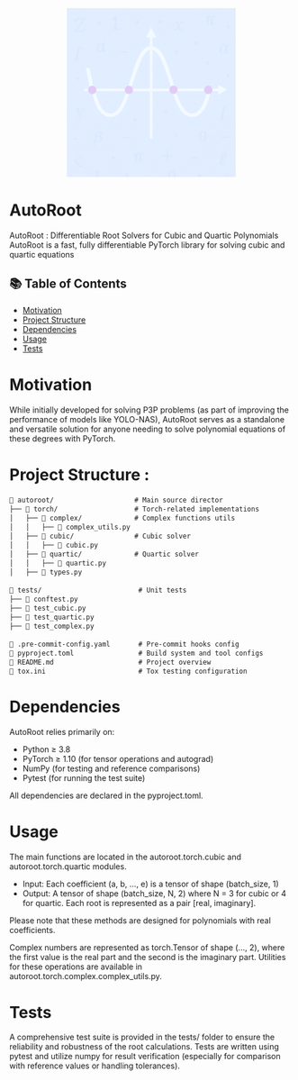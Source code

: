 <p align="center">
  <img src="logo.png" alt="Mon Projet" width="300">
</p>

# AutoRoot
AutoRoot : Differentiable Root Solvers for Cubic and Quartic Polynomials
AutoRoot is a fast, fully differentiable PyTorch library for solving cubic and quartic equations


## 📚 Table of Contents
- [Motivation](#motivation)
- [Project Structure](#project-structure)
- [Dependencies](#dependencies)
- [Usage](#usage)
- [Tests](#tests)

# Motivation
While initially developed for solving P3P problems (as part of improving the performance of models like YOLO-NAS), AutoRoot serves as a standalone and versatile solution for anyone needing to solve polynomial equations of these degrees with PyTorch.


# Project Structure :
```
📂 autoroot/                    # Main source director
├── 📁 torch/                   # Torch-related implementations
│   ├── 📁 complex/             # Complex functions utils
│   │   ├── 📄 complex_utils.py
│   ├── 📁 cubic/               # Cubic solver
│   │   ├── 📄 cubic.py
│   ├── 📁 quartic/             # Quartic solver
│   │   ├── 📄 quartic.py
│   ├── 📄 types.py

📂 tests/                        # Unit tests
├── 📄 conftest.py
├── 📄 test_cubic.py
├── 📄 test_quartic.py
├── 📄 test_complex.py

📄 .pre-commit-config.yaml       # Pre-commit hooks config
📄 pyproject.toml                # Build system and tool configs
📄 README.md                     # Project overview
📄 tox.ini                       # Tox testing configuration
```
# Dependencies
AutoRoot relies primarily on:
  - Python ≥ 3.8
  - PyTorch ≥ 1.10 (for tensor operations and autograd)
  - NumPy (for testing and reference comparisons)
  - Pytest (for running the test suite)

All dependencies are declared in the pyproject.toml.

# Usage
The main functions are located in the autoroot.torch.cubic and autoroot.torch.quartic modules.
  - Input: Each coefficient (a, b, ..., e) is a tensor of shape (batch_size, 1)
  - Output: A tensor of shape (batch_size, N, 2) where N = 3 for cubic or 4 for quartic.
        Each root is represented as a pair [real, imaginary].

Please note that these methods are designed for polynomials with real coefficients.

Complex numbers are represented as torch.Tensor of shape (..., 2), where the first value is the real part and the second is the imaginary part.
Utilities for these operations are available in autoroot.torch.complex.complex_utils.py.

# Tests
A comprehensive test suite is provided in the tests/ folder to ensure the reliability and robustness of the root calculations.
Tests are written using pytest and utilize numpy for result verification (especially for comparison with reference values or handling tolerances).
